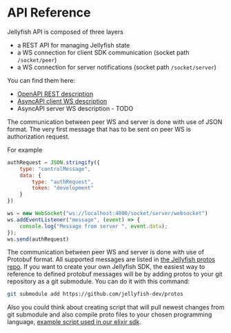 # API Reference

Jellyfish API is composed of three layers
* a REST API for managing Jellyfish state
* a WS connection for client SDK communication (socket path `/socket/peer`) 
* a WS connection for server notifications (socket path `/socket/server`)

You can find them here:
* [OpenAPI REST description](https://github.com/jellyfish-dev/jellyfish/blob/main/openapi.yaml)
* [AsyncAPI client WS description](https://github.com/jellyfish-dev/jellyfish/blob/main/docs/jellyfish-ws.yaml)
* AsyncAPI server WS description - TODO

The communication between peer WS and server is done with use of JSON format.
The very first message that has to be sent on peer WS is
authorization request.

For example

```js
authRequest = JSON.stringify({
    type: "controlMessage",
    data: {
        type: "authRequest",
        token: "development"
    }
})

ws = new WebSocket("ws://localhost:4000/socket/server/websocket")
ws.addEventListener("message", (event) => {
    console.log("Message from server ", event.data);
});
ws.send(authRequest)
```


The communication between peer WS and server is done with use of Protobuf format.
All supported messages are listed in [the Jellyfish protos repo](https://github.com/jellyfish-dev/protos).
If you want to create your own Jellyfish SDK, the easiest way to reference to defined protobuf messages will be by adding protos to your git repository as a git submodule. You can do it with this command:
```bash
git submodule add https://github.com/jellyfish-dev/protos
```
Also you could think about creating script that will pull newest changes from git submodule and also compile proto files to your chosen programming language, [example script used in our elixir sdk](https://github.com/jellyfish-dev/elixir_server_sdk/blob/RTC-231-move-server-notifications-to-protobuffs/compile_proto.sh). 
